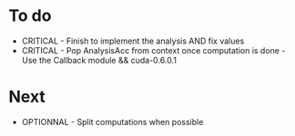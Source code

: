 # To do

- CRITICAL  - Finish to implement the analysis AND fix values
- CRITICAL  - Pop AnalysisAcc from context once computation is done - Use the Callback module && cuda-0.6.0.1

# Next

- OPTIONNAL - Split computations when possible